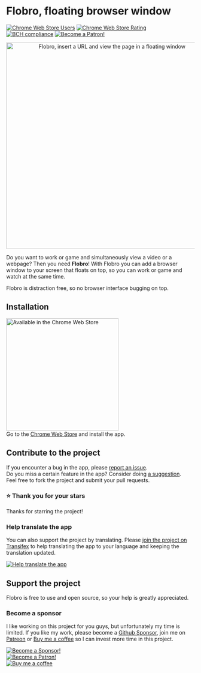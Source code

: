 # Flobro, floating browser window

[Chrome web store]: https://chrome.google.com/webstore/detail/faaljkdndnfoagcmhedlmbgieoocemch
[![Chrome Web Store Users](https://img.shields.io/chrome-web-store/users/faaljkdndnfoagcmhedlmbgieoocemch.svg)](https://chrome.google.com/webstore/detail/flobro-floating-browser-w/faaljkdndnfoagcmhedlmbgieoocemch)
[![Chrome Web Store Rating](https://img.shields.io/chrome-web-store/rating/faaljkdndnfoagcmhedlmbgieoocemch.svg)](https://chrome.google.com/webstore/detail/flobro-floating-browser-w/faaljkdndnfoagcmhedlmbgieoocemch)
[![BCH compliance](https://bettercodehub.com/edge/badge/cornips/flobro?branch=master)](https://bettercodehub.com/)
[![Become a Patron!](https://img.shields.io/endpoint.svg?url=https%3A%2F%2Fshieldsio-patreon.herokuapp.com%2Fcornips)](https://www.patreon.com/bePatron?u=3907320)  
<p align="center"><img width="550" alt="Flobro, insert a URL and view the page in a floating window" src="https://flobro.app/assets/images/flobro-promo-github.png?"></p>

Do you want to work or game and simultaneously view a video or a webpage?
Then you need **Flobro**! With Flobro you can add a browser window to your screen that floats on top, so you can work or game and watch at the same time.

Flobro is distraction free, so no browser interface bugging on top.

## Installation
[<img src="https://flobro.cornips.nl/assets/img/chrome-web-store-badge.svg" width="300" alt="Available in the Chrome Web Store">][Chrome web store]  
Go to the [Chrome Web Store][Chrome web store] and install the app.

## Contribute to the project
If you encounter a bug in the app, please [report an issue](https://github.com/cornips/flobro/issues/new?template=bug_report.md).  
Do you miss a certain feature in the app? Consider doing [a suggestion](https://github.com/cornips/flobro/issues/new?template=feature_request.md).  
Feel free to fork the project and submit your pull requests.  

### ⭐️ Thank you for your stars
Thanks for starring the project!

### Help translate the app
You can also support the project by translating. Please [join the project on Transifex](https://www.transifex.com/cornips/flobro/) to help translating the app to your language and keeping the translation updated.  

[![Help translate the app](https://img.shields.io/badge/-Help%20translate%20the%20app-blue?style=for-the-badge&logo=transifex)](https://www.transifex.com/cornips/flobro/)

## Support the project
Flobro is free to use and open source, so your help is greatly appreciated.

### Become a sponsor  
I like working on this project for you guys, but unfortunately my time is limited. If you like my work, please become a [Github Sponsor](https://github.com/sponsors/cornips), join me on [Patreon](https://www.patreon.com/bePatron?u=3907320) or [Buy me a coffee](https://www.buymeacoffee.com/cornips) so I can invest more time in this project.

[![Become a Sponsor!](https://img.shields.io/badge/Github-Become%20a%20sponsor-ea4aaa?style=flat-square&logo=github)](https://github.com/sponsors/cornips)  
[![Become a Patron!](https://img.shields.io/endpoint.svg?url=https%3A%2F%2Fshieldsio-patreon.herokuapp.com%2Fcornips&style=flat-square)](https://www.patreon.com/bePatron?u=3907320)  
[![Buy me a coffee](https://img.shields.io/badge/-Buy%20me%20a%20coffee-orange?style=flat-square)](https://www.buymeacoffee.com/cornips)
